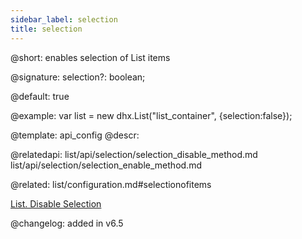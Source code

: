 ```yaml
---
sidebar_label: selection
title: selection
---          
```


@short: enables selection of List items

@signature: selection?: boolean;

@default: true

@example: 
var list = new dhx.List("list_container", {selection:false});


@template:	api_config
@descr: 


@relatedapi:
list/api/selection/selection_disable_method.md
list/api/selection/selection_enable_method.md


@related: list/configuration.md#selectionofitems


[List. Disable Selection](https://snippet.dhtmlx.com/dk4czs1z)

@changelog: added in v6.5